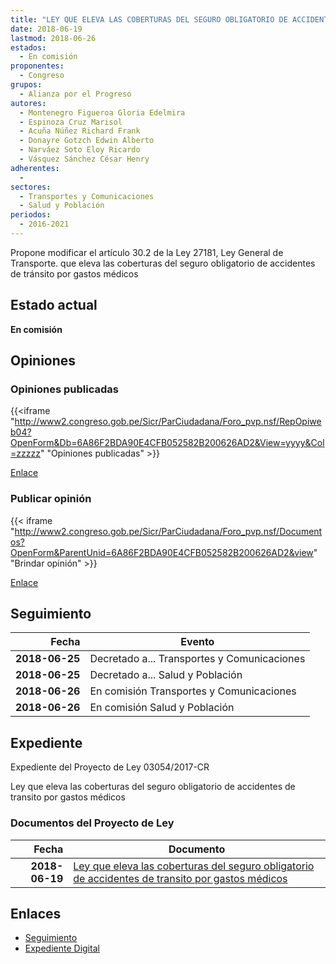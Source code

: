 ```yaml
---
title: "LEY QUE ELEVA LAS COBERTURAS DEL SEGURO OBLIGATORIO DE ACCIDENTES DE TRÁNSITO POR GASTOS MÉDICOS"
date: 2018-06-19
lastmod: 2018-06-26
estados: 
  - En comisión
proponentes: 
  - Congreso
grupos: 
  - Alianza por el Progreso
autores: 
  - Montenegro Figueroa Gloria Edelmira
  - Espinoza Cruz Marisol
  - Acuña Núñez Richard Frank
  - Donayre Gotzch Edwin Alberto
  - Narváez Soto Eloy Ricardo
  - Vásquez Sánchez César Henry
adherentes: 
  - 
sectores: 
  - Transportes y Comunicaciones
  - Salud y Población
periodos: 
  - 2016-2021
---
```


Propone modificar el artículo 30.2 de la Ley 27181, Ley General de Transporte. que eleva las coberturas del seguro obligatorio de accidentes de tránsito por gastos médicos


## Estado actual

**En comisión**

## Opiniones

### Opiniones publicadas

{{<iframe "http://www2.congreso.gob.pe/Sicr/ParCiudadana/Foro_pvp.nsf/RepOpiweb04?OpenForm&Db=6A86F2BDA90E4CFB052582B200626AD2&View=yyyy&Col=zzzzz" "Opiniones publicadas" >}}

[Enlace](http://www2.congreso.gob.pe/Sicr/ParCiudadana/Foro_pvp.nsf/RepOpiweb04?OpenForm&Db=6A86F2BDA90E4CFB052582B200626AD2&View=yyyy&Col=zzzzz)
### Publicar opinión

{{< iframe "http://www2.congreso.gob.pe/Sicr/ParCiudadana/Foro_pvp.nsf/Documentos?OpenForm&ParentUnid=6A86F2BDA90E4CFB052582B200626AD2&view" "Brindar opinión" >}}

[Enlace](http://www2.congreso.gob.pe/Sicr/ParCiudadana/Foro_pvp.nsf/Documentos?OpenForm&ParentUnid=6A86F2BDA90E4CFB052582B200626AD2&view)

## Seguimiento

| Fecha | Evento |
|------:|--------|
| **2018-06-25** | Decretado a... Transportes y Comunicaciones|
| **2018-06-25** | Decretado a... Salud y Población|
| **2018-06-26** | En comisión Transportes y Comunicaciones|
| **2018-06-26** | En comisión Salud y Población|


## Expediente

Expediente del Proyecto de Ley 03054/2017-CR

Ley que eleva las coberturas del seguro obligatorio de accidentes de transito por gastos médicos


### Documentos del Proyecto de Ley

| Fecha | Documento |
|------:|--------|
| **2018-06-19** | [Ley que eleva las coberturas del seguro obligatorio de accidentes de transito por gastos médicos](http://www.leyes.congreso.gob.pe/Documentos/2016_2021/Proyectos_de_Ley_y_de_Resoluciones_Legislativas/PL0305420180619..PDF) |

## Enlaces 

- [Seguimiento](http://www2.congreso.gob.pe/Sicr/TraDocEstProc/CLProLey2016.nsf/f7fff46988ca05b1052578e100829cc7/c62881bd28f4de19052582b200622647?OpenDocument)
- [Expediente Digital](http://www2.congreso.gob.pe/Sicr/TraDocEstProc/CLProLey2016.nsf/f7fff46988ca05b1052578e100829cc7/c62881bd28f4de19052582b200622647?OpenDocument&Click=05257FB7005EB655.eb71d0cf91d8294e05256cdf006b5706/$Body/0.1C6C)

